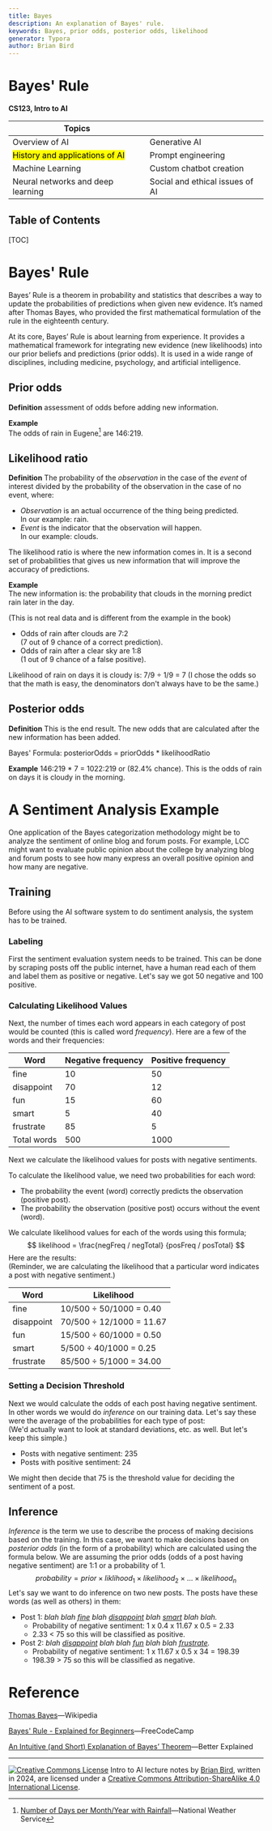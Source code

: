 ```yaml
---
title: Bayes
description: An explanation of Bayes' rule.
keywords: Bayes, prior odds, posterior odds, likelihood
generator: Typora
author: Brian Bird
---
```


<h1>Bayes' Rule</h1>

**CS123, Intro to AI**

| Topics                                      |                                 |
| ------------------------------------------- | ------------------------------- |
| Overview of AI                              | Generative AI                   |
| <mark>History and applications of AI</mark> | Prompt engineering              |
| Machine Learning                            | Custom chatbot creation         |
| Neural networks and deep learning           | Social and ethical issues of AI |



<h2>Table of Contents</h2>

[TOC]

# Bayes' Rule

Bayes’ Rule is a theorem in probability and statistics that describes a way to update the probabilities of predictions when given new evidence. It’s named after Thomas Bayes, who provided the first mathematical formulation of the rule in the eighteenth century.

At its core, Bayes’ Rule is about learning from experience. It provides a mathematical framework for integrating new evidence (new likelihoods) into our prior beliefs and predictions (prior odds). It is used in a wide range of disciplines, including medicine, psychology, and artificial intelligence.

## Prior odds

**Definition**
assessment of odds before adding new information.

**Example**  
The odds of rain in Eugene[^1] are 146:219.

## Likelihood ratio

**Definition**
The probability of the *observation* in the case of the *event* of interest divided by the probability of the observation in the case of no event, where:

- *Observation* is an actual occurrence of the thing being predicted.  
  In our example: rain.
- *Event* is the indicator that the observation will happen.  
  In our example: clouds.

The likelihood ratio is where the new information comes in. It is a second set of probabilities that gives us new information that will improve the accuracy of predictions.

**Example**  
The new information is: the probability that clouds in the morning predict rain later in the day.

(This is not real data and is different from the example in the book)

- Odds of rain after clouds are 7:2  
   (7 out of 9 chance of a correct prediction).
- Odds of rain after a clear sky are 1:8  
  (1 out of 9 chance of a false positive).

Likelihood of rain on days it is cloudy is:  7/9 &divide; 1/9 = 7
(I chose the odds so that the math is easy, the denominators don't always have to be the same.)

## Posterior odds

**Definition**
This is the end result. The new odds that are calculated after the new information has been added.

Bayes' Formula:
posteriorOdds = priorOdds * likelihoodRatio

**Example**
146:219 * 7 = 1022:219 or (82.4% chance). 
This is the odds of rain on days it is cloudy in the morning.



# A Sentiment Analysis Example

One application of the Bayes categorization methodology might be to analyze the sentiment of online blog and forum posts. For example, LCC might want to evaluate public opinion about the college by analyzing blog and forum posts to see how many express an overall positive opinion and how many are negative.

## Training

Before using the AI software system to do sentiment analysis, the system has to be trained.

### Labeling

First the sentiment evaluation system needs to be trained. This can be done by scraping posts off the public internet, have a human read each of them and label them as positive or negative. Let's say we got 50 negative and 100 positive.

### Calculating Likelihood Values

Next, the number of times each word appears in each category of post would be counted (this is called word *frequency*). Here are a few of the words and their frequencies:

| Word        | Negative frequency | Positive frequency |
| ----------- | ------------------ | ------------------ |
| fine        | 10                 | 50                 |
| disappoint  | 70                 | 12                 |
| fun         | 15                 | 60                 |
| smart       | 5                  | 40                 |
| frustrate   | 85                 | 5                  |
| Total words | 500                | 1000               |

Next we calculate the likelihood values for posts with negative sentiments. 

To calculate the likelihood value, we need two probabilities for each word:

- The probability the event (word) correctly predicts the observation (positive post).
-  The probability the observation (positive post) occurs without the event (word).

 We calculate likelihood values for each of the words using this formula;
$$
likelihood = \frac{negFreq / negTotal} {posFreq / posTotal}
$$
Here are the results:  
(Reminder, we are calculating the likelihood that a particular word indicates a post with negative sentiment.)

| Word       | Likelihood                    |
| ---------- | ----------------------------- |
| fine       | 10/500 &div; 50/1000 = 0.40   |
| disappoint | 70/500  &div; 12/1000 = 11.67 |
| fun        | 15/500  &div; 60/1000 = 0.50  |
| smart      | 5/500  &div; 40/1000 = 0.25   |
| frustrate  | 85/500  &div; 5/1000 = 34.00  |

### Setting a Decision Threshold

Next we would calculate the odds of each post having negative sentiment. In other words we would do *inference* on our training data. Let's say these were the average of the probabilities for each type of post:  
(We'd actually want to look at standard deviations, etc. as well. But let's keep this simple.)

- Posts with negative sentiment: 235
- Posts with positive sentiment: 24

We might then decide that 75 is the threshold value for deciding the sentiment of a post.

## Inference

*Inference* is the term we use to describe the process of making decisions based on the training. In this case, we want to make decisions based on *posterior odds* (in the form of a probability) which are calculated using the formula below. We are assuming the prior odds (odds of a post having negative sentiment) are 1:1 or a probability of 1.
$$
probability = prior \times liklihood_1 \times likelihood_2 \times...\times likelihood_n
$$
Let's say we want to do inference on two new posts. The posts have these words (as well as others) in them:

- Post 1: *blah blah <u>fine</u> blah <u>disappoint</u> blah <u>smart</u> blah blah.*
  - Probability of negative sentiment: 1 x 0.4 x 11.67 x 0.5 = 2.33
  - 2.33 < 75 so this will be classified as positive.
- Post 2: *blah <u>disappoint</u> blah blah <u>fun</u> blah blah <u>frustrate</u>.*
  - Probability of negative sentiment: 1 x 11.67 x 0.5 x 34 = 198.39
  - 198.39 > 75 so this will be classified as negative.



# Reference

[Thomas Bayes](https://en.wikipedia.org/wiki/Thomas_Bayes)&mdash;Wikipedia

[Bayes' Rule - Explained for Beginners](https://www.freecodecamp.org/news/bayes-rule-explained/)&mdash;FreeCodeCamp

[An Intuitive (and Short) Explanation of Bayes’ Theorem](https://betterexplained.com/articles/an-intuitive-and-short-explanation-of-bayes-theorem/)&mdash;Better Explained



[^1]: [Number of Days per Month/Year with Rainfall](https://www.weather.gov/media/pqr/climate/ClimateBookEugene/pg78.pdf)&mdash;National Weather Service

---

[![Creative Commons License](https://i.creativecommons.org/l/by-sa/4.0/88x31.png)](http://creativecommons.org/licenses/by-sa/4.0/) Intro to AI lecture notes by [Brian Bird](https://profbird.dev), written in <time>2024</time>, are licensed under a [Creative Commons Attribution-ShareAlike 4.0 International License](http://creativecommons.org/licenses/by-sa/4.0/). 